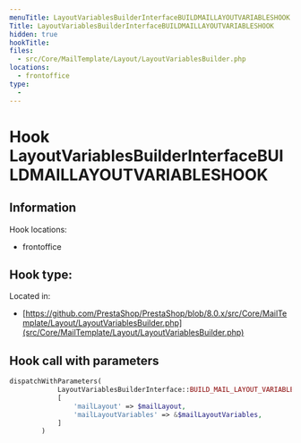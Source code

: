 ```yaml
---
menuTitle: LayoutVariablesBuilderInterfaceBUILDMAILLAYOUTVARIABLESHOOK
Title: LayoutVariablesBuilderInterfaceBUILDMAILLAYOUTVARIABLESHOOK
hidden: true
hookTitle: 
files:
  - src/Core/MailTemplate/Layout/LayoutVariablesBuilder.php
locations:
  - frontoffice
type:
  - 
---
```


# Hook LayoutVariablesBuilderInterfaceBUILDMAILLAYOUTVARIABLESHOOK

## Information

Hook locations: 
  - frontoffice

Hook type: 
  - 

Located in: 
  - [https://github.com/PrestaShop/PrestaShop/blob/8.0.x/src/Core/MailTemplate/Layout/LayoutVariablesBuilder.php](src/Core/MailTemplate/Layout/LayoutVariablesBuilder.php)

## Hook call with parameters

```php
dispatchWithParameters(
            LayoutVariablesBuilderInterface::BUILD_MAIL_LAYOUT_VARIABLES_HOOK,
            [
                'mailLayout' => $mailLayout,
                'mailLayoutVariables' => &$mailLayoutVariables,
            ]
        )
```